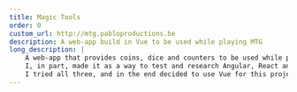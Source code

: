 ```yaml
---
title: Magic Tools
order: 0
custom_url: http://mtg.pabloproductions.be
description: A web-app build in Vue to be used while playing MTG
long_description: |
    A web-app that provides coins, dice and counters to be used while playing the card-game MTG.
    I, in part, made it as a way to test and research Angular, React and Vue.
    I tried all three, and in the end decided to use Vue for this project, as it seemed to combine the pros of the other two.
---
```

